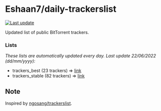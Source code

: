 
# Eshaan7/daily-trackerslist 

[![Last update](https://img.shields.io/badge/Last%20update-22/06/2022-blue.svg)](#)

Updated list of public BitTorrent trackers.

### Lists
*These lists are automatically updated every day. Last update 22/06/2022 (_dd/mm/yyyy_):*

* trackers_best (23 trackers) => [link](https://raw.githubusercontent.com/eshaan7/daily-trackerslist/master/trackers_best.txt)
* trackers_stable (82 trackers) => [link](https://raw.githubusercontent.com/eshaan7/daily-trackerslist/master/trackers_stable.txt)

## Note

Inspired by [ngosang/trackerslist](https://github.com/ngosang/trackerslist).

